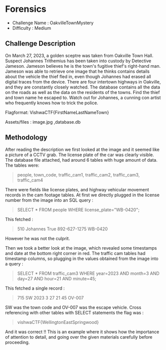 # Forensics
- Challenge Name : OakvilleTownMystery
- Difficulty :  Medium

## Challenge Description
On March 27, 2023, a golden sceptre was taken from Oakville Town Hall. Suspect Johannes Trithemius has been taken into custody by Detective Jameson. Jameson believes he is the town's fugitive thief's right-hand man. Jameson was able to retrieve one image that he thinks contains details about the vehicle the thief fled in, even though Johannes had erased all digital traces from the device. There are four intertown highways in Oakville, and they are constantly closely watched. The database contains all the data on the roads as well as the data on the residents of the towns. Find the thief and town name he escaped to. Watch out for Johannes, a cunning con artist who frequently knows how to trick the police.

Flagformat: VishwaCTF{FirstNameLastNameTown}

Assets/files : image.jpg ,database.db 

## Methodology
After reading the description we first looked at the image and it seemed like a picture of a CCTV grab. The license plate of the car was clearly visible. The database file attached, had around 6 tables with huge amount of data. The tables were:

> people, town_code, traffic_cam1, traffic_cam2, traffic_cam3, traffic_cam4

There were fields like license plates, and highway vehicular movement records in the cam footage tables. At first we directly plugged in the license number from the image into an SQL query :

> SELECT * FROM people WHERE license_plate="WB-0420";

This fetched :

> 510	Johannes True	892-627-1275	WB-0420

However he was not the culprit.

Then we took a better look at the image, which revealed some timestamps and date at the bottom right corner in red. The traffic cam tables had timestamp columns, so plugging in the values obtained from the image into a query :

> SELECT * FROM traffic_cam3 WHERE year=2023 AND month=3 AND day=27 AND hour=21 AND minute=45;

This fetched a single record :

> 715	SW	2023	3	27	21	45	OV-007

SW was the town code and OV-007 was the escape vehicle. Cross referencing with other tables with SELECT statements the flag was :

> vishwaCTF{WellingtonEastSpringwood}

And it was correct !! This is an example where it shows how the importance of attention to detail, and going over the given materials carefully before proceeding.